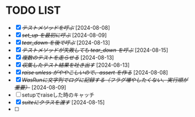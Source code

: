 # TODO LIST
* [X] ~~*テストメソッドを呼ぶ*~~ [2024-08-08]
* [X] ~~*set_up を最初に呼ぶ*~~ [2024-08-09]
* [X] ~~*tear_down を後で呼ぶ*~~ [2024-08-13]
* [X] ~~*テストメソッドが失敗しても tear_down を呼ぶ*~~ [2024-08-15]
* [X] ~~*複数のテストを走らせる*~~ [2024-08-13]
* [X] ~~*収集したテスト結果を吐き出す*~~ [2024-08-13]
* [X] ~~*raise unless がややこしいので、assert を作る*~~ [2024-08-08]
* [X] ~~*WasRunに文字列でログに記録する（フラグ増やしたくない、実行順が重要）*~~ [2024-08-09]
* [ ] setupでraiseした時のキャッチ
* [X] ~~*suiteにクラスを渡す*~~ [2024-08-15]
* [ ] 

